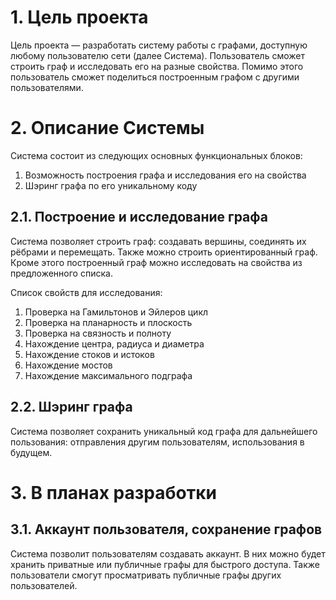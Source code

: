 # 1. Цель проекта
Цель проекта — разработать систему работы с графами, доступную любому пользователю сети (далее Система). Пользователь сможет строить граф и исследовать его на разные свойства. Помимо этого пользователь сможет поделиться построенным графом с другими пользователями.

# 2. Описание Системы
Система состоит из следующих основных функциональных блоков:
1. Возможность построения графа и исследования его на свойства
2. Шэринг графа по его уникальному коду

## 2.1. Построение и исследование графа
Система позволяет строить граф: создавать вершины, соединять их рёбрами и перемещать. Также можно строить ориентированный граф. Кроме этого построенный граф можно исследовать на свойства из предложенного списка.

Список свойств для исследования:
1. Проверка на Гамильтонов и Эйлеров цикл
2. Проверка на планарность и плоскость
3. Проверка на связность и полноту
4. Нахождение центра, радиуса и диаметра
5. Нахождение стоков и истоков
6. Нахождение мостов
7. Нахождение максимального подграфа

## 2.2. Шэринг графа
Система позволяет сохранить уникальный код графа для дальнейшего пользования: отправления другим пользователям, использования в будущем.

# 3. В планах разработки
## 3.1. Аккаунт пользователя, сохранение графов
Система позволит пользователям создавать аккаунт. В них можно будет хранить приватные или публичные графы для быстрого доступа. Также пользователи смогут просматривать публичные графы других пользователей.
